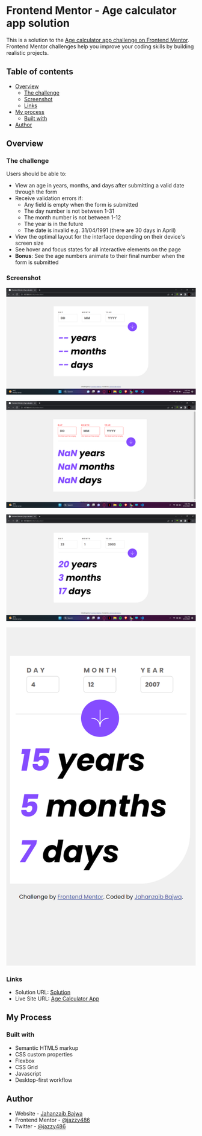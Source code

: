 # Frontend Mentor - Age calculator app solution

This is a solution to the [Age calculator app challenge on Frontend Mentor](https://www.frontendmentor.io/challenges/age-calculator-app-dF9DFFpj-Q). Frontend Mentor challenges help you improve your coding skills by building realistic projects.

## Table of contents

- [Overview](#overview)
  - [The challenge](#the-challenge)
  - [Screenshot](#screenshot)
  - [Links](#links)
- [My process](#my-process)
  - [Built with](#built-with)
- [Author](#author)

## Overview

### The challenge

Users should be able to:

- View an age in years, months, and days after submitting a valid date through the form
- Receive validation errors if:
  - Any field is empty when the form is submitted
  - The day number is not between 1-31
  - The month number is not between 1-12
  - The year is in the future
  - The date is invalid e.g. 31/04/1991 (there are 30 days in April)
- View the optimal layout for the interface depending on their device's screen size
- See hover and focus states for all interactive elements on the page
- **Bonus**: See the age numbers animate to their final number when the form is submitted

### Screenshot

![1683885949809](image/README-template/1683885949809.png)

![1683885998237](image/README-template/1683885998237.png)

![1683886288129](image/README-template/1683886288129.png)

![1683886515208](image/README-template/1683886515208.png)

### Links

- Solution URL: [Solution](https://github.com/Jazzy486/age-calculator-app)
- Live Site URL: [Age Calculator App](https://jazzy486.github.io/age-calculator-app/)

## **My Process**

### Built with

- Semantic HTML5 markup
- CSS custom properties
- Flexbox
- CSS Grid
- Javascript
- Desktop-first workflow

## Author

- Website - [Jahanzaib Bajwa](https://www.linkedin.com/in/jazzy486/)
- Frontend Mentor - [@jazzy486](https://www.frontendmentor.io/profile/jazzy486)
- Twitter - [@jazzy486](https://www.twitter.com/jazzy486)
